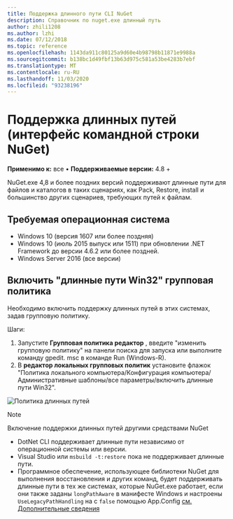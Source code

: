 ```yaml
---
title: Поддержка длинного пути CLI NuGet
description: Справочник по nuget.exe длинный путь
author: zhili1208
ms.author: lzhi
ms.date: 07/12/2018
ms.topic: reference
ms.openlocfilehash: 1143da911c80125a9d60e4b98798b11871e9988a
ms.sourcegitcommit: b138bc1d49fbf13b63d975c581a53be4283b7ebf
ms.translationtype: MT
ms.contentlocale: ru-RU
ms.lasthandoff: 11/03/2020
ms.locfileid: "93238196"
---
```

# <a name="long-path-support-nuget-cli"></a>Поддержка длинных путей (интерфейс командной строки NuGet)

**Применимо к:** все &bullet; **Поддерживаемые версии:** 4.8 +

NuGet.exe 4,8 и более поздних версий поддерживают длинные пути для файлов и каталогов в таких сценариях, как Pack, Restore, install и большинство других сценариев, требующих путей к файлам.

## <a name="required-operating-system"></a>Требуемая операционная система

-   Windows 10 (версия 1607 или более поздняя)
-   Windows 10 (июль 2015 выпуск или 1511) при обновлении .NET Framework до версии 4.6.2 или более поздней.
-   Windows Server 2016 (все версии)

## <a name="enable-win32-long-paths-group-policy"></a>Включить "длинные пути Win32" групповая политика

Необходимо включить поддержку длинных путей в этих системах, задав групповую политику.

Шаги:
1. Запустите **Групповая политика редактор** , введите "изменить групповую политику" на панели поиска для запуска или выполните команду gpedit. msc в команде Run (Windows-R).
2. В **редактор локальных групповых политик** установите флажок "Политика локального компьютера/Конфигурация компьютера/Административные шаблоны/все параметры/включить длинные пути Win32".

![Политика длинных путей](media/LongPathPolicy.png)


> [!Note]
> Включение поддержки длинных путей другими средствами NuGet
>
> -   DotNet CLI поддерживает длинные пути независимо от операционной системы или версии.
> -   Visual Studio или `msbuild -t:restore` пока не поддерживает длинные пути.
> -   Программное обеспечение, использующее библиотеки NuGet для выполнения восстановления и других команд, будет поддерживать длинные пути в тех же системах, которые NuGet.exe работает, если они также заданы `longPathAware` в манифесте Windows и настроены `UseLegacyPathHandling` на с `false` помощью App.Config [см. Дополнительные сведения](/archive/blogs/jeremykuhne/net-4-6-2-and-long-paths-on-windows-10)
